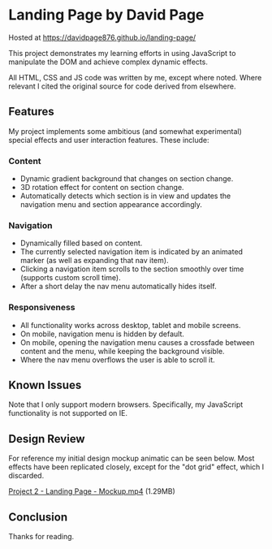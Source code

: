 # Landing Page by David Page

Hosted at https://davidpage876.github.io/landing-page/

This project demonstrates my learning efforts in using JavaScript to manipulate the DOM and achieve complex dynamic effects.

All HTML, CSS and JS code was written by me, except where noted. Where relevant I cited the original source for code derived from elsewhere.

## Features

My project implements some ambitious (and somewhat experimental) special effects and user interaction features. These include:

### Content

* Dynamic gradient background that changes on section change.
* 3D rotation effect for content on section change.
* Automatically detects which section is in view and updates the navigation menu and section appearance accordingly.

### Navigation

* Dynamically filled based on content.
* The currently selected navigation item is indicated by an animated marker (as well as expanding that nav item).
* Clicking a navigation item scrolls to the section smoothly over time (supports custom scroll time).
* After a short delay the nav menu automatically hides itself.

### Responsiveness

* All functionality works across desktop, tablet and mobile screens.
* On mobile, navigation menu is hidden by default.
* On mobile, opening the navigation menu causes a crossfade between content and the menu, while keeping the background visible.
* Where the nav menu overflows the user is able to scroll it.

## Known Issues

Note that I only support modern browsers. Specifically, my JavaScript functionality is not supported on IE.

## Design Review

For reference my initial design mockup animatic can be seen below. Most effects have been replicated closely, except for the "dot grid" effect, which I discarded.

[Project 2 - Landing Page - Mockup.mp4](media/project2-landing-page-mockup.mp4) (1.29MB)

## Conclusion

Thanks for reading.